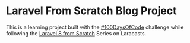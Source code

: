 # Laravel From Scratch Blog Project

This is a learning project built with the [#100DaysOfCode](https://github.com/arifktk32/100-days-of-code/blob/master/logs/laravel/R1.md) challenge while following the [Laravel 8 from Scratch](https://laracasts.com/series/laravel-8-from-scratch/episodes/8?autoplay=true) Series on Laracasts.